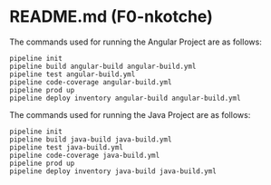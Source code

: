 # README.md (F0-nkotche)

The commands used for running the Angular Project are as follows:

``` 
pipeline init
pipeline build angular-build angular-build.yml
pipeline test angular-build.yml
pipeline code-coverage angular-build.yml
pipeline prod up
pipeline deploy inventory angular-build angular-build.yml
```


The commands used for running the Java Project are as follows:

``` 
pipeline init
pipeline build java-build java-build.yml
pipeline test java-build.yml
pipeline code-coverage java-build.yml
pipeline prod up
pipeline deploy inventory java-build java-build.yml
```
